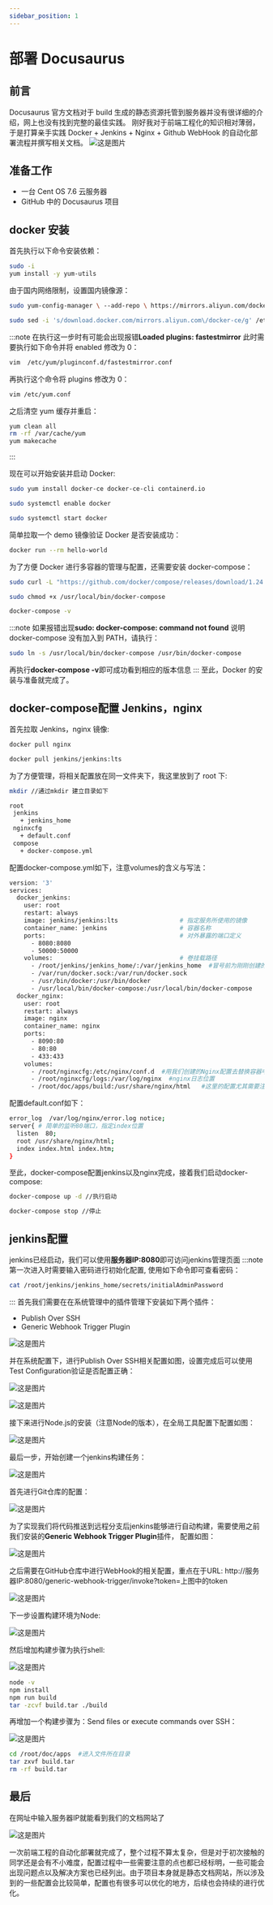 ```yaml
---
sidebar_position: 1
---
```


# 部署 Docusaurus

## 前言

Docusaurus 官方文档对于 build 生成的静态资源托管到服务器并没有很详细的介绍，网上也没有找到完整的最佳实践。
刚好我对于前端工程化的知识相对薄弱，于是打算亲手实践 Docker + Jenkins + Nginx + Github WebHook 的自动化部署流程并撰写相关文档。
![这是图片](/img/cicd.png "Magic Gardens")

## 准备工作

- 一台 Cent OS 7.6 云服务器
- GitHub 中的 Docusaurus 项目

## docker 安装

首先执行以下命令安装依赖：

```bash
sudo -i
yum install -y yum-utils
```

由于国内网络限制，设置国内镜像源：

```bash
sudo yum-config-manager \ --add-repo \ https://mirrors.aliyun.com/docker-ce/linux/centos/docker-ce.repo

sudo sed -i 's/download.docker.com/mirrors.aliyun.com\/docker-ce/g' /etc/yum.repos.d/docker-ce.repo
```

:::note
在执行这一步时有可能会出现报错**Loaded plugins: fastestmirror**
此时需要执行如下命令并将 enabled 修改为 0：

```bash
vim  /etc/yum/pluginconf.d/fastestmirror.conf
```

再执行这个命令将 plugins 修改为 0：

```bash
vim /etc/yum.conf
```

之后清空 yum 缓存并重启：

```bash
yum clean all
rm -rf /var/cache/yum
yum makecache
```

:::

现在可以开始安装并启动 Docker:

```bash
sudo yum install docker-ce docker-ce-cli containerd.io

sudo systemctl enable docker

sudo systemctl start docker
```

简单拉取一个 demo 镜像验证 Docker 是否安装成功：

```bash
docker run --rm hello-world
```

为了方便 Docker 进行多容器的管理与配置，还需要安装 docker-compose：

```bash
sudo curl -L "https://github.com/docker/compose/releases/download/1.24.0/docker-compose-$(uname -s)-$(uname -m)" -o /usr/local/bin/docker-compose

sudo chmod +x /usr/local/bin/docker-compose

docker-compose -v
```

:::note
如果报错出现**sudo: docker-compose: command not found**
说明 docker-compose 没有加入到 PATH，请执行：

```bash
sudo ln -s /usr/local/bin/docker-compose /usr/bin/docker-compose
```

再执行**docker-compose -v**即可成功看到相应的版本信息
:::
至此，Docker 的安装与准备就完成了。

## docker-compose配置 Jenkins，nginx

首先拉取 Jenkins，nginx 镜像:

```bash
docker pull nginx

docker pull jenkins/jenkins:lts
```

为了方便管理，将相关配置放在同一文件夹下，我这里放到了 root 下:

```bash
mkdir //通过mkdir 建立目录如下

root
 jenkins
   + jenkins_home
 nginxcfg
   + default.conf
 compose
   + docker-compose.yml
```
配置docker-compose.yml如下，注意volumes的含义与写法：
```bash
version: '3'
services:
  docker_jenkins:
    user: root
    restart: always
    image: jenkins/jenkins:lts                 # 指定服务所使用的镜像
    container_name: jenkins                    # 容器名称
    ports:                                     # 对外暴露的端口定义
      - 8080:8080
      - 50000:50000
    volumes:                                   # 卷挂载路径
      - /root/jenkins/jenkins_home/:/var/jenkins_home  #冒号前为刚刚创建的路径，这里要写绝对路径
      - /var/run/docker.sock:/var/run/docker.sock
      - /usr/bin/docker:/usr/bin/docker
      - /usr/local/bin/docker-compose:/usr/local/bin/docker-compose
  docker_nginx:
    user: root
    restart: always
    image: nginx
    container_name: nginx
    ports:
      - 8090:80
      - 80:80
      - 433:433
    volumes:
      - /root/nginxcfg:/etc/nginx/conf.d  #用我们创建的Nginx配置去替换容器中的默认配置，冒号前为我们创建的目录的路径
      - /root/nginxcfg/logs:/var/log/nginx  #nginx日志位置
      - /root/doc/apps/build:/usr/share/nginx/html   #这里的配置尤其需要注意，后面Jenkins的构建产物存储在服务器中的位置
```
配置default.conf如下：
```bash
error_log  /var/log/nginx/error.log notice;
server{ # 简单的监听80端口，指定index位置
  listen  80;
  root /usr/share/nginx/html;
  index index.html index.htm;
}
```
至此，docker-compose配置jenkins以及nginx完成，接着我们启动docker-compose:
```bash
docker-compose up -d //执行启动

docker-compose stop //停止
```
## jenkins配置
jenkins已经启动，我们可以使用**服务器IP:8080**即可访问jenkins管理页面
:::note
第一次进入时需要输入密码进行初始化配置, 使用如下命令即可查看密码：
```bash
cat /root/jenkins/jenkins_home/secrets/initialAdminPassword
```
:::
首先我们需要在在系统管理中的插件管理下安装如下两个插件：
- Publish Over SSH
- Generic Webhook Trigger Plugin

![这是图片](/img/jenkins_plugins.png "Magic Gardens")

并在系统配置下，进行Publish Over SSH相关配置如图，设置完成后可以使用Test Configuration验证是否配置正确：

![这是图片](/img/ssh_config.png "Magic Gardens")

![这是图片](/img/ssh_server.png "Magic Gardens")

接下来进行Node.js的安装（注意Node的版本），在全局工具配置下配置如图：

![这是图片](/img/nodejs.png "Magic Gardens")

最后一步，开始创建一个jenkins构建任务：

![这是图片](/img/build.png "Magic Gardens")

首先进行Git仓库的配置：

![这是图片](/img/git.png "Magic Gardens")

为了实现我们将代码推送到远程分支后jenkins能够进行自动构建，需要使用之前我们安装的**Generic Webhook Trigger Plugin**插件， 配置如图：

![这是图片](/img/trigger.png "Magic Gardens")

之后需要在GitHub仓库中进行WebHook的相关配置，重点在于URL: http://服务器IP:8080/generic-webhook-trigger/invoke?token=上图中的token

![这是图片](/img/webhook.png "Magic Gardens")

下一步设置构建环境为Node:

![这是图片](/img/build_node.png "Magic Gardens")

然后增加构建步骤为执行shell:

![这是图片](/img/shell.png "Magic Gardens")
```bash
node -v
npm install
npm run build
tar -zcvf build.tar ./build
```
再增加一个构建步骤为：Send files or execute commands over SSH：

![这是图片](/img/send.png "Magic Gardens")

```bash
cd /root/doc/apps  #进入文件所在目录
tar zxvf build.tar
rm -rf build.tar 
```

## 最后
在网址中输入服务器IP就能看到我们的文档网站了

![这是图片](/img/web.png "Magic Gardens")

一次前端工程的自动化部署就完成了，整个过程不算太复杂，但是对于初次接触的同学还是会有不小难度，配置过程中一些需要注意的点也都已经标明，一些可能会出现问题点以及解决方案也已经列出。由于项目本身就是静态文档网站，所以涉及到的一些配置会比较简单，配置也有很多可以优化的地方，后续也会持续的进行优化。













